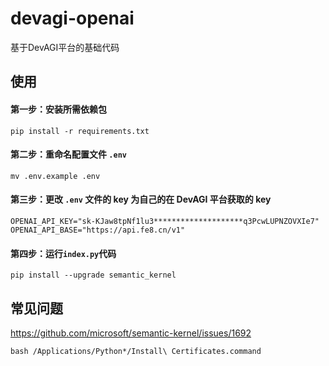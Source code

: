 # devagi-openai
基于DevAGI平台的基础代码

## 使用


#### 第一步：安装所需依赖包

```
pip install -r requirements.txt
```

#### 第二步：重命名配置文件 `.env`

```
mv .env.example .env
```

#### 第三步：更改 `.env` 文件的 key 为自己的在 DevAGI 平台获取的 key

```
OPENAI_API_KEY="sk-KJaw8tpNf1lu3********************q3PcwLUPNZOVXIe7"
OPENAI_API_BASE="https://api.fe8.cn/v1"
```

#### 第四步：运行`index.py`代码

```
pip install --upgrade semantic_kernel
```


## 常见问题

https://github.com/microsoft/semantic-kernel/issues/1692

```
bash /Applications/Python*/Install\ Certificates.command
```